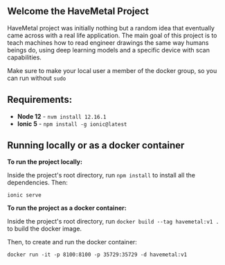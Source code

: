 ## Welcome the HaveMetal Project

HaveMetal project was initially nothing but a random idea that eventually came across with a real life application. The main goal of this project is to teach machines how to read engineer drawings the same way humans beings do, using deep learning models and a specific device with scan capabilities.

Make sure to make your local user a member of the docker group, so you can run without `sudo`


## Requirements:

* **Node 12** - `nvm install 12.16.1`
* **Ionic 5** - `npm install -g ionic@latest`


## Running locally or as a docker container

**To run the project locally:**

Inside the project's root directory, run `npm install` to install all the dependencies. Then:

`ionic serve`

**To run the project as a docker container:**

Inside the project's root directory, run `docker build --tag havemetal:v1 .` to build the docker image.

Then, to create and run the docker container:

`docker run -it -p 8100:8100 -p 35729:35729 -d havemetal:v1`
